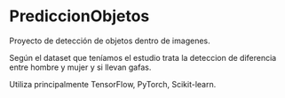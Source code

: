 # PrediccionObjetos
Proyecto de detección de objetos dentro de imagenes.

Según el dataset que teníamos el estudio trata la deteccion de diferencia entre hombre y mujer y si llevan gafas.

Utiliza principalmente TensorFlow, PyTorch, Scikit-learn.

